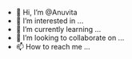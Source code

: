 - 👋 Hi, I’m @Anuvita
- 👀 I’m interested in ...
- 🌱 I’m currently learning ...
- 💞️ I’m looking to collaborate on ...
- 📫 How to reach me ...

<!---
Anuvita/Anuvita is a ✨ special ✨ repository because its `README.md` (this file) appears on your GitHub profile.
You can click the Preview link to take a look at your changes.
--->
